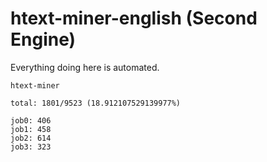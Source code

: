 # htext-miner-english (Second Engine)

Everything doing here is automated.

```
htext-miner

total: 1801/9523 (18.912107529139977%)

job0: 406
job1: 458
job2: 614
job3: 323
```